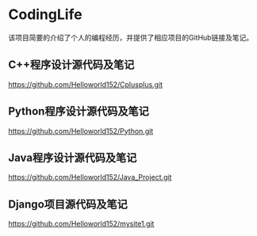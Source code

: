 # CodingLife
该项目简要的介绍了个人的编程经历，并提供了相应项目的GitHub链接及笔记。
## C++程序设计源代码及笔记
https://github.com/Helloworld152/Cplusplus.git

## Python程序设计源代码及笔记
https://github.com/Helloworld152/Python.git

## Java程序设计源代码及笔记
https://github.com/Helloworld152/Java_Project.git

## Django项目源代码及笔记
https://github.com/Helloworld152/mysite1.git
